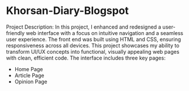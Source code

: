 # Khorsan-Diary-Blogspot
Project Description:
In this project, I enhanced and redesigned a user-friendly web interface with a focus on intuitive navigation and a seamless user experience. The front end was built using HTML and CSS, ensuring responsiveness across all devices. This project showcases my ability to transform UI/UX concepts into functional, visually appealing web pages with clean, efficient code. The interface includes three key pages:
- Home Page
- Article Page
- Opinion Page
